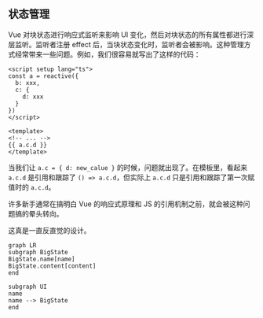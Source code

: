 ## 状态管理
Vue 对块状态进行响应式监听来影响 UI 变化，然后对块状态的所有属性都进行深层监听。监听者注册 effect 后，当块状态变化时，监听者会被影响。这种管理方式经常带来一些问题。例如，我们很容易就写出了这样的代码：
```vue
<script setup lang="ts"> 
const a = reactive({
  b: xxx,
  c: {
    d: xxx
  }
})
</script>

<template>
<!-- ... -->
{{ a.c.d }}
</template>
```

当我们让 `a.c = { d: new_calue }` 的时候，问题就出现了。在模板里，看起来 `a.c.d` 是引用和跟踪了 `() => a.c.d`，但实际上 `a.c.d` 只是引用和跟踪了第一次赋值时的 `a.c.d`。

许多新手通常在搞明白 Vue 的响应式原理和 JS 的引用机制之前，就会被这种问题搞的晕头转向。

这真是一直反直觉的设计。


```mermaid
graph LR
subgraph BigState
BigState.name[name]
BigState.content[content]
end

subgraph UI
name
name --> BigState
end
```